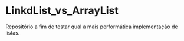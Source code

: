 # LinkdList_vs_ArrayList
Repositório a fim de testar qual a mais performática implementação de listas.
